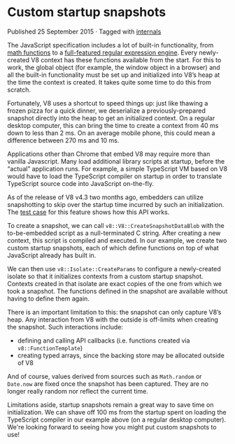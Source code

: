 Custom startup snapshots
========================

Published 25 September 2015 · Tagged with [internals](/blog/tags/internals)

The JavaScript specification includes a lot of built-in functionality, from [math functions](https://developer.mozilla.org/en/docs/Web/JavaScript/Reference/Global_Objects/Math) to a [full-featured regular expression engine](https://developer.mozilla.org/en/docs/Web/JavaScript/Guide/Regular_Expressions). Every newly-created V8 context has these functions available from the start. For this to work, the global object (for example, the window object in a browser) and all the built-in functionality must be set up and initialized into V8’s heap at the time the context is created. It takes quite some time to do this from scratch.

Fortunately, V8 uses a shortcut to speed things up: just like thawing a frozen pizza for a quick dinner, we deserialize a previously-prepared snapshot directly into the heap to get an initialized context. On a regular desktop computer, this can bring the time to create a context from 40 ms down to less than 2 ms. On an average mobile phone, this could mean a difference between 270 ms and 10 ms.

Applications other than Chrome that embed V8 may require more than vanilla Javascript. Many load additional library scripts at startup, before the “actual” application runs. For example, a simple TypeScript VM based on V8 would have to load the TypeScript compiler on startup in order to translate TypeScript source code into JavaScript on-the-fly.

As of the release of V8 v4.3 two months ago, embedders can utilize snapshotting to skip over the startup time incurred by such an initialization. The [test case](https://chromium.googlesource.com/v8/v8.git/+/4.5.103.9/test/cctest/test-serialize.cc#661) for this feature shows how this API works.

To create a snapshot, we can call `v8::V8::CreateSnapshotDataBlob` with the to-be-embedded script as a null-terminated C string. After creating a new context, this script is compiled and executed. In our example, we create two custom startup snapshots, each of which define functions on top of what JavaScript already has built in.

We can then use `v8::Isolate::CreateParams` to configure a newly-created isolate so that it initializes contexts from a custom startup snapshot. Contexts created in that isolate are exact copies of the one from which we took a snapshot. The functions defined in the snapshot are available without having to define them again.

There is an important limitation to this: the snapshot can only capture V8’s heap. Any interaction from V8 with the outside is off-limits when creating the snapshot. Such interactions include:

*   defining and calling API callbacks (i.e. functions created via `v8::FunctionTemplate`)
*   creating typed arrays, since the backing store may be allocated outside of V8

And of course, values derived from sources such as `Math.random` or `Date.now` are fixed once the snapshot has been captured. They are no longer really random nor reflect the current time.

Limitations aside, startup snapshots remain a great way to save time on initialization. We can shave off 100 ms from the startup spent on loading the TypeScript compiler in our example above (on a regular desktop computer). We're looking forward to seeing how you might put custom snapshots to use!